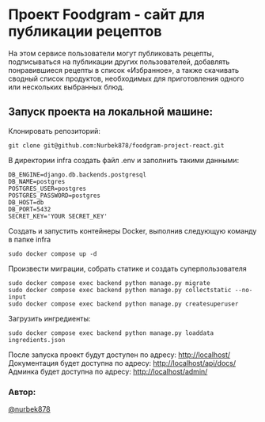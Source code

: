 # Проект Foodgram - сайт для публикации рецептов

На этом сервисе пользователи могут публиковать рецепты, подписываться на публикации других пользователей, добавлять понравившиеся рецепты в список «Избранное», а также скачивать сводный список продуктов, необходимых для приготовления одного или нескольких выбранных блюд.

## Запуск проекта на локальной машине:

Клонировать репозиторий:
```
git clone git@github.com:Nurbek878/foodgram-project-react.git
```
В директории infra создать файл .env и заполнить такими данными:
```
DB_ENGINE=django.db.backends.postgresql
DB_NAME=postgres
POSTGRES_USER=postgres
POSTGRES_PASSWORD=postgres
DB_HOST=db
DB_PORT=5432
SECRET_KEY='YOUR SECRET_KEY'
```
Создать и запустить контейнеры Docker, выполнив следующую команду в папке infra
```
sudo docker compose up -d
```
Произвести миграции, собрать статике и создать суперпользователя
```
sudo docker compose exec backend python manage.py migrate
sudo docker compose exec backend python manage.py collectstatic --no-input
sudo docker compose exec backend python manage.py createsuperuser
```
Загрузить ингредиенты:
```
sudo docker compose exec backend python manage.py loaddata ingredients.json
```
После запуска проект будут доступен по адресу: [http://localhost/](http://localhost/)
Документация будет доступна по адресу: [http://localhost/api/docs/](http://localhost/api/docs/)
Админка будет доступна по адресу: [http://localhost/admin/](http://localhost/admin/)



### Автор:
[@nurbek878](https://github.com/Nurbek878)
